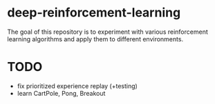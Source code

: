 # deep-reinforcement-learning

The goal of this repository is to experiment 
with various reinforcement learning algorithms
and apply them to different environments.

# TODO
- fix prioritized experience replay (+testing)
- learn CartPole, Pong, Breakout
